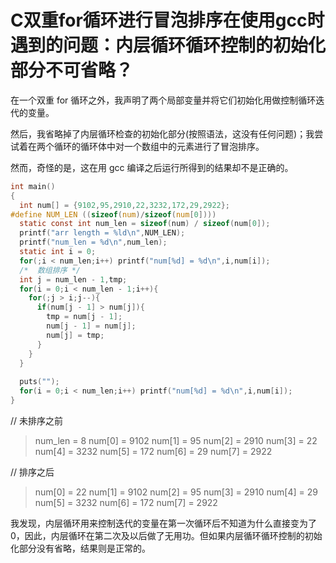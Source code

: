 #  C双重for循环进行冒泡排序在使用gcc时遇到的问题：内层循环循环控制的初始化部分不可省略？
在一个双重 for 循环之外，我声明了两个局部变量并将它们初始化用做控制循环迭代的变量。

然后，我省略掉了内层循环检查的初始化部分(按照语法，这没有任何问题)；我尝试着在两个循环的循环体中对一个数组中的元素进行了冒泡排序。

然而，奇怪的是，这在用 gcc 编译之后运行所得到的结果却不是正确的。


```C
int main()
{
  int num[] = {9102,95,2910,22,3232,172,29,2922};
#define NUM_LEN ((sizeof(num)/sizeof(num[0])))
  static const int num_len = sizeof(num) / sizeof(num[0]);
  printf("arr length = %ld\n",NUM_LEN);
  printf("num_len = %d\n",num_len);
  static int i = 0;
  for(;i < num_len;i++) printf("num[%d] = %d\n",i,num[i]);
  /*  数组排序 */
  int j = num_len - 1,tmp;
  for(i = 0;i < num_len - 1;i++){
    for(;j > i;j--){
      if(num[j - 1] > num[j]){
        tmp = num[j - 1];
        num[j - 1] = num[j];
        num[j] = tmp;
      }
    }
  }
  
  puts("");
  for(i = 0;i < num_len;i++) printf("num[%d] = %d\n",i,num[i]);
}
```

// 未排序之前

>  num_len = 8
    num[0] = 9102
    num[1] = 95
    num[2] = 2910
    num[3] = 22
    num[4] = 3232
    num[5] = 172
    num[6] = 29
    num[7] = 2922

// 排序之后
> num[0] = 22
    num[1] = 9102
    num[2] = 95
    num[3] = 2910
    num[4] = 29
    num[5] = 3232
    num[6] = 172
    num[7] = 2922

我发现，内层循环用来控制迭代的变量在第一次循环后不知道为什么直接变为了 0，因此，内层循环在第二次及以后做了无用功。但如果内层循环循环控制的初始化部分没有省略，结果则是正常的。


